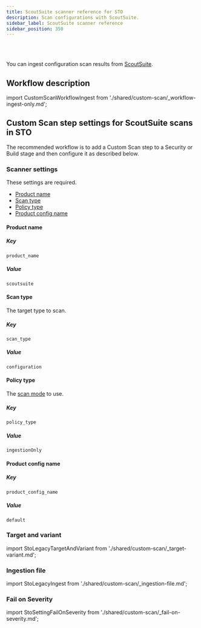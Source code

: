 ```yaml
---
title: ScoutSuite scanner reference for STO
description: Scan configurations with ScoutSuite.
sidebar_label: ScoutSuite scanner reference
sidebar_position: 350
---
```


<DocsTag   text="Configuration scanners" backgroundColor= "#cbe2f9" textColor="#0b5cad"   link="/docs/security-testing-orchestration/sto-techref-category/security-step-settings-reference#configuration-scanners"  />
<DocsTag  text="Ingestion" backgroundColor= "#e3cbf9" textColor="#5c0bad" link="/docs/security-testing-orchestration/use-sto/orchestrate-and-ingest/ingest-scan-results-into-an-sto-pipeline/" />
<br/>
<br/>

You can ingest configuration scan results from [ScoutSuite](https://github.com/nccgroup/ScoutSuite). 

## Workflow description

import CustomScanWorkflowIngest from './shared/custom-scan/_workflow-ingest-only.md';

<CustomScanWorkflowIngest />


## Custom Scan step settings for ScoutSuite scans in STO

The recommended workflow is to add a Custom Scan step to a Security or Build stage and then configure it as described below.

### Scanner settings

These settings are required.

- [Product name](#product-name)
- [Scan type](#scan-type)
- [Policy type](#policy-type)
- [Product config name](#product-config-name)



#### Product name


##### Key
```
product_name
```

##### Value

```
scoutsuite
```

#### Scan type

The target type to scan. 

##### Key
```
scan_type
```

##### Value

```
configuration
```

#### Policy type

The [scan mode](/docs/security-testing-orchestration/orchestrate-and-ingest/sto-workflows-overview) to use. 

##### Key
```
policy_type
```

##### Value

```
ingestionOnly
```

#### Product config name


##### Key
```
product_config_name
```

##### Value

```
default
```

### Target and variant

import StoLegacyTargetAndVariant  from './shared/custom-scan/_target-variant.md';

<StoLegacyTargetAndVariant />

<!-- 
### ScoutSuite scan settings

* `product_name` = `scoutsuite` (aws only)
* [`scan_type`](/docs/security-testing-orchestration/sto-techref-category/security-step-settings-reference#scanner-categories) = `configuration`
* [`policy_type`](/docs/security-testing-orchestration/sto-techref-category/security-step-settings-reference#data-ingestion-methods) = `ingestionOnly`
* `product_config_name` = `default`
* `fail_on_severity` - See [Fail on Severity](#fail-on-severity).

### Configuration scan settings 

import StoLegacyConfig from './shared/custom-scan/_config.md';

<StoLegacyConfig  />

-->

### Ingestion file

import StoLegacyIngest from './shared/custom-scan/_ingestion-file.md'; 

<StoLegacyIngest />


### Fail on Severity

import StoSettingFailOnSeverity from './shared/custom-scan/_fail-on-severity.md';

<StoSettingFailOnSeverity />



